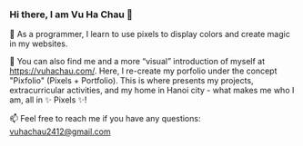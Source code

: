 ### Hi there, I am Vu Ha Chau 👋



🌱  As a programmer, I learn to use pixels to display colors and create magic in my websites. 

🦄  You can also find me and a more “visual” introduction of myself at https://vuhachau.com/. Here, I re-create my porfolio under the concept "Pixfolio" (Pixels + Portfolio). This is where  presents my projects, extracurricular activities, and my home in Hanoi city - what makes me who I am, all in ✨ Pixels ✨!

📫  Feel free to reach me if you have any questions: vuhachau2412@gmail.com

